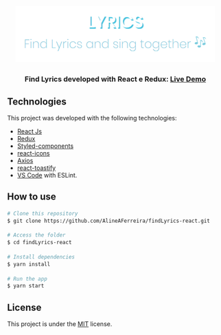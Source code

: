 <h1 align="center">
    <img alt="Find Lyrics" src=".github/findLyrics.png">
</h1>

<h3 align="center">
  Find Lyrics developed with React e Redux: <a href="https://alineaferreira.github.io/findLyrics-react/" target="_blank">Live Demo</a>
</h3>


## Technologies

This project was developed with the following technologies:

-  [React Js](https://reactjs.org/)
-  [Redux](https://redux.js.org/)
-  [Styled-components](https://www.styled-components.com/)
-  [react-icons](https://react-icons.github.io/react-icons/)
-  [Axios](https://github.com/axios/axios)
-  [react-toastify](https://fkhadra.github.io/react-toastify/introduction/)
-  [VS Code](https://code.visualstudio.com/) with ESLint.


## How to use


```bash
# Clone this repository
$ git clone https://github.com/AlineAFerreira/findLyrics-react.git

# Access the folder
$ cd findLyrics-react

# Install dependencies
$ yarn install

# Run the app
$ yarn start

```



## License
This project is under the [MIT](https://choosealicense.com/licenses/mit/) license.
